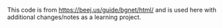 This code is from https://beej.us/guide/bgnet/html/ and is used here with additional changes/notes as a learning project.
